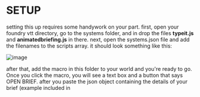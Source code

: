 # SETUP
setting this up requires some handywork on your part.
first, open your foundry vtt directory, go to the systems folder, and in drop the files **typeit.js** and **animatedbriefing.js** in there.
next, open the systems.json file and add the filenames to the scripts array. it should look something like this:

![image](https://github.com/realmarble/moss-lancer/assets/42872133/92f66d26-cfb7-40e9-90cd-5e55fc02d700)

after that, add the macro in this folder to your world and you're ready to go. Once you click the macro, you will see a text box and a button that says OPEN BRIEF.
after you paste the json object containing the details of your brief (example included in 
